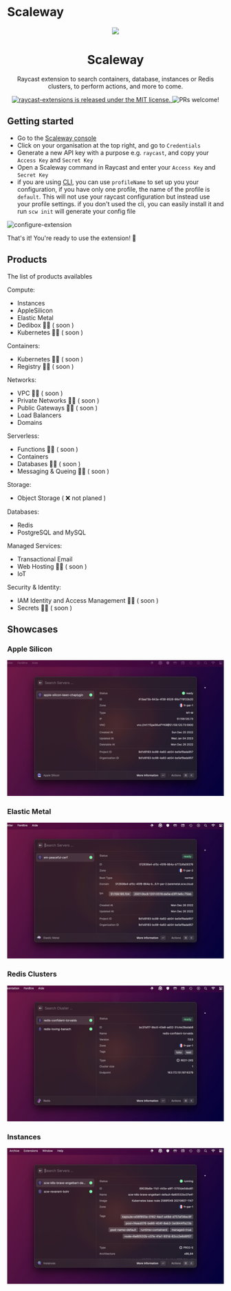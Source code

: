 # Scaleway

 <body>

<div align="center">
  <img
    src="./assets/scaleway.png"
    width="64"
  />

  <h1>Scaleway</h1>

Raycast extension to search containers, database, instances or Redis clusters, to perform actions, and more to come.

  <p>
    <a href="https://github.com/raycast/extensions/blob/master/LICENSE">
      <img
        src="https://img.shields.io/badge/license-MIT-blue.svg"
        alt="raycast-extensions is released under the MIT license."
      />
    </a>
    <img
      src="https://img.shields.io/badge/PRs-welcome-brightgreen.svg"
      alt="PRs welcome!"
    />
  </p>
</div>
</body>


## Getting started

- Go to the [Scaleway console](https://console.scaleway.com)
- Click on your organisation at the top right, and go to `Credentials`
- Generate a new API key with a purpose e.g. `raycast`, and copy your `Access Key` and `Secret Key`
- Open a Scaleway command in Raycast and enter your `Access Key` and `Secret Key`
- if you are using [CLI](https://github.com/scaleway/scaleway-cli), you can use `profileName` to set up you your configuration, if you have only one profile, the name of the profile is `default`. This will not use your raycast configuration but instead use your profile settings.
if you don't used the cli, you can easily install it and run `scw init` will generate your config file

![configure-extension](./media/configure-extension.png)

That's it! You're ready to use the extension! 🚀

## Products

The list of products availables

Compute:

- Instances
- AppleSilicon
- Elastic Metal
- Dedibox 🤞🏻 ( soon )
- Kubernetes 🤞🏻 ( soon )

Containers:

- Kubernetes 🤞🏻 ( soon )
- Registry 🤞🏻 ( soon )

Networks:

- VPC 🤞🏻 ( soon )
- Private Networks 🤞🏻 ( soon )
- Public Gateways 🤞🏻 ( soon )
- Load Balancers
- Domains

Serverless:

- Functions 🤞🏻 ( soon )
- Containers
- Databases 🤞🏻 ( soon )
- Messaging & Queing 🤞🏻 ( soon )

Storage:

- Object Storage ( ❌ not planed )

Databases:

- Redis
- PostgreSQL and MySQL

Managed Services:

- Transactional Email
- Web Hosting 🤞🏻 ( soon )
- IoT

Security & Identity:

- IAM Identity and Access Management  🤞🏻 ( soon )
- Secrets  🤞🏻 ( soon )

## Showcases

### Apple Silicon

![list-instances](./media/apple.png)

### Elastic Metal

![list-elastic-metal](./media/elasticMetal.png)

### Redis Clusters

![list-redis-clusters](./media/redis.png)

### Instances

![list-redis-clusters](./media/instances.png)


